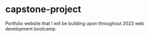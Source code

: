 # capstone-project
Portfolio website that I will be building upon throughout 2023 web development bootcamp.
